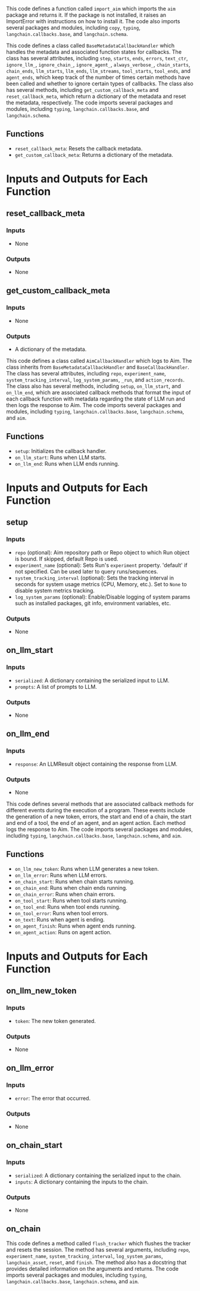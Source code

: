 This code defines a function called `import_aim` which imports the `aim` package and returns it. If the package is not installed, it raises an ImportError with instructions on how to install it. The code also imports several packages and modules, including `copy`, `typing`, `langchain.callbacks.base`, and `langchain.schema`.

This code defines a class called `BaseMetadataCallbackHandler` which handles the metadata and associated function states for callbacks. The class has several attributes, including `step`, `starts`, `ends`, `errors`, `text_ctr`, `ignore_llm_`, `ignore_chain_`, `ignore_agent_`, `always_verbose_`, `chain_starts`, `chain_ends`, `llm_starts`, `llm_ends`, `llm_streams`, `tool_starts`, `tool_ends`, and `agent_ends`, which keep track of the number of times certain methods have been called and whether to ignore certain types of callbacks. The class also has several methods, including `get_custom_callback_meta` and `reset_callback_meta`, which return a dictionary of the metadata and reset the metadata, respectively. The code imports several packages and modules, including `typing`, `langchain.callbacks.base`, and `langchain.schema`. 

## Functions
- `reset_callback_meta`: Resets the callback metadata. 
- `get_custom_callback_meta`: Returns a dictionary of the metadata. 

# Inputs and Outputs for Each Function
## reset_callback_meta
### Inputs
- None

### Outputs
- None

## get_custom_callback_meta
### Inputs
- None

### Outputs
- A dictionary of the metadata.

This code defines a class called `AimCallbackHandler` which logs to Aim. The class inherits from `BaseMetadataCallbackHandler` and `BaseCallbackHandler`. The class has several attributes, including `repo`, `experiment_name`, `system_tracking_interval`, `log_system_params`, `_run`, and `action_records`. The class also has several methods, including `setup`, `on_llm_start`, and `on_llm_end`, which are associated callback methods that format the input of each callback function with metadata regarding the state of LLM run and then logs the response to Aim. The code imports several packages and modules, including `typing`, `langchain.callbacks.base`, `langchain.schema`, and `aim`. 

## Functions
- `setup`: Initializes the callback handler. 
- `on_llm_start`: Runs when LLM starts. 
- `on_llm_end`: Runs when LLM ends running. 

# Inputs and Outputs for Each Function
## setup
### Inputs
- `repo` (optional): Aim repository path or Repo object to which Run object is bound. If skipped, default Repo is used. 
- `experiment_name` (optional): Sets Run's `experiment` property. 'default' if not specified. Can be used later to query runs/sequences. 
- `system_tracking_interval` (optional): Sets the tracking interval in seconds for system usage metrics (CPU, Memory, etc.). Set to `None` to disable system metrics tracking.
- `log_system_params` (optional): Enable/Disable logging of system params such as installed packages, git info, environment variables, etc.

### Outputs
- None

## on_llm_start
### Inputs
- `serialized`: A dictionary containing the serialized input to LLM. 
- `prompts`: A list of prompts to LLM. 

### Outputs
- None

## on_llm_end
### Inputs
- `response`: An LLMResult object containing the response from LLM. 

### Outputs
- None

This code defines several methods that are associated callback methods for different events during the execution of a program. These events include the generation of a new token, errors, the start and end of a chain, the start and end of a tool, the end of an agent, and an agent action. Each method logs the response to Aim. The code imports several packages and modules, including `typing`, `langchain.callbacks.base`, `langchain.schema`, and `aim`. 

## Functions
- `on_llm_new_token`: Runs when LLM generates a new token.
- `on_llm_error`: Runs when LLM errors.
- `on_chain_start`: Runs when chain starts running.
- `on_chain_end`: Runs when chain ends running.
- `on_chain_error`: Runs when chain errors.
- `on_tool_start`: Runs when tool starts running.
- `on_tool_end`: Runs when tool ends running.
- `on_tool_error`: Runs when tool errors.
- `on_text`: Runs when agent is ending.
- `on_agent_finish`: Runs when agent ends running.
- `on_agent_action`: Runs on agent action.

# Inputs and Outputs for Each Function
## on_llm_new_token
### Inputs
- `token`: The new token generated.

### Outputs
- None

## on_llm_error
### Inputs
- `error`: The error that occurred.

### Outputs
- None

## on_chain_start
### Inputs
- `serialized`: A dictionary containing the serialized input to the chain.
- `inputs`: A dictionary containing the inputs to the chain.

### Outputs
- None

## on_chain

This code defines a method called `flush_tracker` which flushes the tracker and resets the session. The method has several arguments, including `repo`, `experiment_name`, `system_tracking_interval`, `log_system_params`, `langchain_asset`, `reset`, and `finish`. The method also has a docstring that provides detailed information on the arguments and returns. The code imports several packages and modules, including `typing`, `langchain.callbacks.base`, `langchain.schema`, and `aim`.

